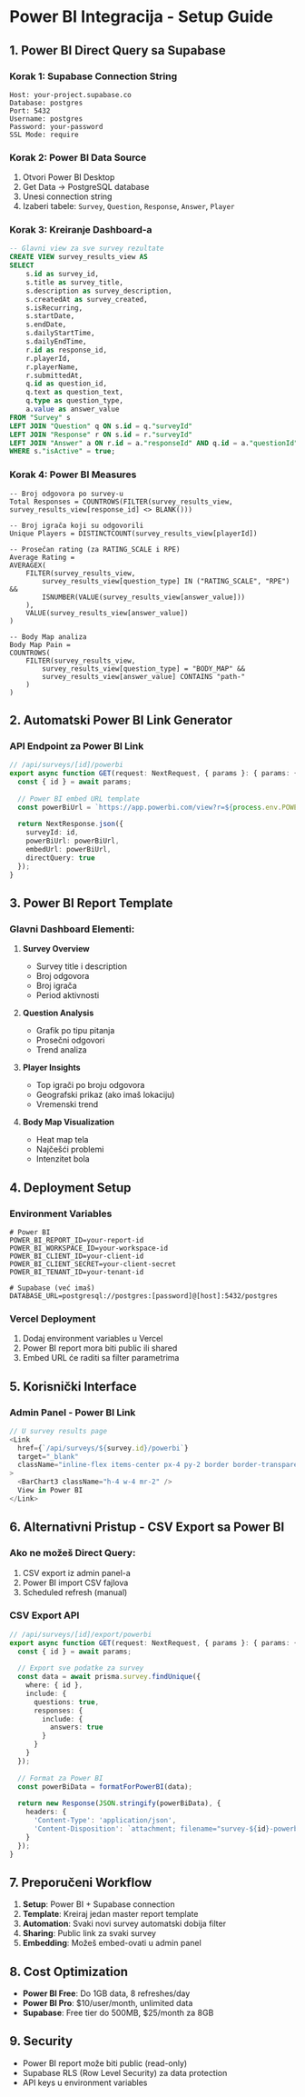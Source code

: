 # Power BI Integracija - Setup Guide

## 1. Power BI Direct Query sa Supabase

### Korak 1: Supabase Connection String
```
Host: your-project.supabase.co
Database: postgres
Port: 5432
Username: postgres
Password: your-password
SSL Mode: require
```

### Korak 2: Power BI Data Source
1. Otvori Power BI Desktop
2. Get Data → PostgreSQL database
3. Unesi connection string
4. Izaberi tabele: `Survey`, `Question`, `Response`, `Answer`, `Player`

### Korak 3: Kreiranje Dashboard-a
```sql
-- Glavni view za sve survey rezultate
CREATE VIEW survey_results_view AS
SELECT 
    s.id as survey_id,
    s.title as survey_title,
    s.description as survey_description,
    s.createdAt as survey_created,
    s.isRecurring,
    s.startDate,
    s.endDate,
    s.dailyStartTime,
    s.dailyEndTime,
    r.id as response_id,
    r.playerId,
    r.playerName,
    r.submittedAt,
    q.id as question_id,
    q.text as question_text,
    q.type as question_type,
    a.value as answer_value
FROM "Survey" s
LEFT JOIN "Question" q ON s.id = q."surveyId"
LEFT JOIN "Response" r ON s.id = r."surveyId"
LEFT JOIN "Answer" a ON r.id = a."responseId" AND q.id = a."questionId"
WHERE s."isActive" = true;
```

### Korak 4: Power BI Measures
```DAX
-- Broj odgovora po survey-u
Total Responses = COUNTROWS(FILTER(survey_results_view, survey_results_view[response_id] <> BLANK()))

-- Broj igrača koji su odgovorili
Unique Players = DISTINCTCOUNT(survey_results_view[playerId])

-- Prosečan rating (za RATING_SCALE i RPE)
Average Rating = 
AVERAGEX(
    FILTER(survey_results_view, 
        survey_results_view[question_type] IN ("RATING_SCALE", "RPE") && 
        ISNUMBER(VALUE(survey_results_view[answer_value]))
    ),
    VALUE(survey_results_view[answer_value])
)

-- Body Map analiza
Body Map Pain = 
COUNTROWS(
    FILTER(survey_results_view, 
        survey_results_view[question_type] = "BODY_MAP" &&
        survey_results_view[answer_value] CONTAINS "path-"
    )
)
```

## 2. Automatski Power BI Link Generator

### API Endpoint za Power BI Link
```typescript
// /api/surveys/[id]/powerbi
export async function GET(request: NextRequest, { params }: { params: { id: string } }) {
  const { id } = await params;
  
  // Power BI embed URL template
  const powerBiUrl = `https://app.powerbi.com/view?r=${process.env.POWER_BI_REPORT_ID}&filter=Survey/survey_id eq '${id}'`;
  
  return NextResponse.json({
    surveyId: id,
    powerBiUrl: powerBiUrl,
    embedUrl: powerBiUrl,
    directQuery: true
  });
}
```

## 3. Power BI Report Template

### Glavni Dashboard Elementi:
1. **Survey Overview**
   - Survey title i description
   - Broj odgovora
   - Broj igrača
   - Period aktivnosti

2. **Question Analysis**
   - Grafik po tipu pitanja
   - Prosečni odgovori
   - Trend analiza

3. **Player Insights**
   - Top igrači po broju odgovora
   - Geografski prikaz (ako imaš lokaciju)
   - Vremenski trend

4. **Body Map Visualization**
   - Heat map tela
   - Najčešći problemi
   - Intenzitet bola

## 4. Deployment Setup

### Environment Variables
```env
# Power BI
POWER_BI_REPORT_ID=your-report-id
POWER_BI_WORKSPACE_ID=your-workspace-id
POWER_BI_CLIENT_ID=your-client-id
POWER_BI_CLIENT_SECRET=your-client-secret
POWER_BI_TENANT_ID=your-tenant-id

# Supabase (već imaš)
DATABASE_URL=postgresql://postgres:[password]@[host]:5432/postgres
```

### Vercel Deployment
1. Dodaj environment variables u Vercel
2. Power BI report mora biti public ili shared
3. Embed URL će raditi sa filter parametrima

## 5. Korisnički Interface

### Admin Panel - Power BI Link
```typescript
// U survey results page
<Link
  href={`/api/surveys/${survey.id}/powerbi`}
  target="_blank"
  className="inline-flex items-center px-4 py-2 border border-transparent text-sm font-medium rounded-md shadow-sm text-white bg-purple-600 hover:bg-purple-700"
>
  <BarChart3 className="h-4 w-4 mr-2" />
  View in Power BI
</Link>
```

## 6. Alternativni Pristup - CSV Export sa Power BI

### Ako ne možeš Direct Query:
1. CSV export iz admin panel-a
2. Power BI import CSV fajlova
3. Scheduled refresh (manual)

### CSV Export API
```typescript
// /api/surveys/[id]/export/powerbi
export async function GET(request: NextRequest, { params }: { params: { id: string } }) {
  const { id } = await params;
  
  // Export sve podatke za survey
  const data = await prisma.survey.findUnique({
    where: { id },
    include: {
      questions: true,
      responses: {
        include: {
          answers: true
        }
      }
    }
  });
  
  // Format za Power BI
  const powerBiData = formatForPowerBI(data);
  
  return new Response(JSON.stringify(powerBiData), {
    headers: {
      'Content-Type': 'application/json',
      'Content-Disposition': `attachment; filename="survey-${id}-powerbi.json"`
    }
  });
}
```

## 7. Preporučeni Workflow

1. **Setup**: Power BI + Supabase connection
2. **Template**: Kreiraj jedan master report template
3. **Automation**: Svaki novi survey automatski dobija filter
4. **Sharing**: Public link za svaki survey
5. **Embedding**: Možeš embed-ovati u admin panel

## 8. Cost Optimization

- **Power BI Free**: Do 1GB data, 8 refreshes/day
- **Power BI Pro**: $10/user/month, unlimited data
- **Supabase**: Free tier do 500MB, $25/month za 8GB

## 9. Security

- Power BI report može biti public (read-only)
- Supabase RLS (Row Level Security) za data protection
- API keys u environment variables
